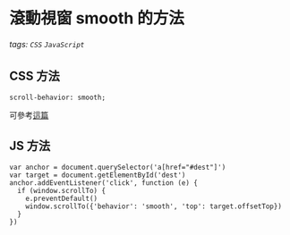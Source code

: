 # 滾動視窗 smooth 的方法

###### tags: `CSS` `JavaScript `

## CSS 方法
```css=
scroll-behavior: smooth;
```



可參考[這篇](https://developer.mozilla.org/en-US/docs/Web/CSS/scroll-behavior)

## JS 方法
```javascript=
var anchor = document.querySelector('a[href="#dest"]')
var target = document.getElementById('dest')
anchor.addEventListener('click', function (e) {
  if (window.scrollTo) {
    e.preventDefault()
    window.scrollTo({'behavior': 'smooth', 'top': target.offsetTop})
  }
})
```
